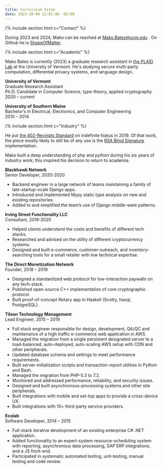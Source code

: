 ```yaml
---
title: Curriculum Vitae
date: 2023-10-09 12:02:00 -05:00
---
```


{% include section.html c="Contact" %}

During 2023 and 2024, Mako can be reached at Mako.Bates@uvm.edu .
On Github he is [ShapeOfMatter](https://github.com/ShapeOfMatter).

{% include section.html c="Academic" %}

Mako Bates is currently (2023) a graduate research assistant in [the PLAID Lab](https://plaid.w3.uvm.edu/)
at the University of Vermont.
He's studying secure multi-party computation, differential privacy systems, and language design.

**University of Vermont**  
Graduate Research Assistant  
Ph.D. Candidate in Computer Science, type-theory, applied cryptography  
2020 – current

**University of Southern Maine**  
Bachelor’s in Electrical, Electronics, and Computer Engineering  
2010 – 2014

{% include section.html c="Industry" %}

He put [the 402-Receipts Standard](https://www.402receipts.info/introduction.html) on indefinite hiatus in 2019.
Of that work, the piece mostly likely to still be of any use is the [RSA Blind Signature](https://github.com/ShapeOfMatter/RSA-Blind-Signature) implementation.

Mako built a deep understanding of php and python during his six years of industry work; this inspired his decision to return to academia.

**Blackhawk Network**  
Senior Developer,	2020-2020

- Backend engineer in a large network of teams maintaining a family of late-startup-scale Django apps.
- Introduced and implemented Mypy static type analysis on new and existing repositories.
- Added to and simplified the team’s use of Django middle-ware patterns.  

**Irving Street Functionality LLC**  
Consultant,	2019-2020

- Helped clients understand the costs and benefits of different tech stacks.
- Researched and advised on the utility of different cryptocurrency systems.
- Designed and built e-commerce, customer-outreach, and inventory-searching tools for a small retailer with low technical expertise. 

**The Direct Monetization Network**  
Founder, 		2018 – 2019

- Designed a standardized web protocol for low-interaction paywalls on any tech-stack.
- Published open-source C++ implementation of core cryptographic protocol.
- Built proof-of-concept Notary app in Haskell (Scotty, hasql, PostgreSQL).

**Tilson Technology Management**  
Lead Engineer,	2015 – 2019

- Full stack engineer responsible for design, development, QA/QC and maintenance of a high traffic e-commerce web application in AWS. 
- Managed the migration from a single persistent designated server
  to a load-balanced, auto-deployed, auto-scaling AWS setup with CDN and other peripherals.
- Updated database schema and settings to meet performance requirements.
- Built server-initialization scripts and transaction-report utilities in Python and Bash.
- Managed the migration from PHP-5.3 to 7.2.
- Monitored and addressed performance, reliability, and security issues. 
- Designed and built asynchronous-processing systems and other site peripherals. 
- Built integrations with mobile and set-top apps to provide a cross-device UX.
- Built integrations with 10+ third-party service providers. 

**Ecolab**  
Software Developer, 	2014 – 2015

- Full-stack iterative development of an existing enterprise C# .NET application.
- Added functionality to an expert-system resource-scheduling system with reporting, asynchronous data processing, SAP ERP integrations,
  and a JS front-end.
- Participated in systematic automated testing, unit-testing, manual testing and code review.


